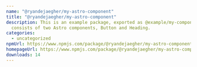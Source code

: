 ```yaml
---
name: "@ryandejaegher/my-astro-component"
title: "@ryandejaegher/my-astro-component"
description: This is an example package, exported as @example/my-component. It
  consists of two Astro components, Button and Heading.
categories:
  - uncategorized
npmUrl: https://www.npmjs.com/package/@ryandejaegher/my-astro-component
homepageUrl: https://www.npmjs.com/package/@ryandejaegher/my-astro-component
downloads: 14
---
```

